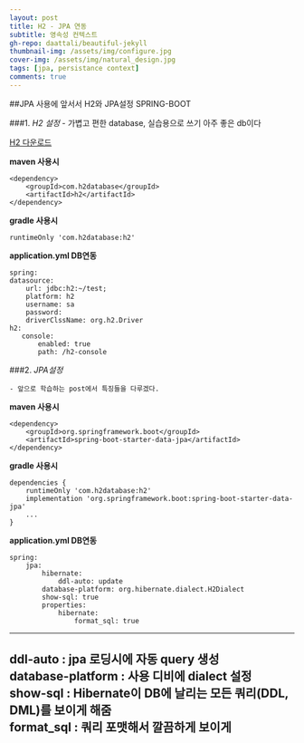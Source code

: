 ```yaml
---
layout: post
title: H2 - JPA 연동
subtitle: 영속성 컨텍스트
gh-repo: daattali/beautiful-jekyll
thumbnail-img: /assets/img/configure.jpg
cover-img: /assets/img/natural_design.jpg
tags: [jpa, persistance context]
comments: true
---
```


##JPA 사용에 앞서서 H2와 JPA설정 SPRING-BOOT

###1. <em>H2 설정</em>
    - 가볍고 편한 database, 실습용으로 쓰기 아주 좋은 db이다
    
[H2 다운로드](http://h2database.com/html/download.html)
    
__maven 사용시__

    <dependency>
    	<groupId>com.h2database</groupId>
		<artifactId>h2</artifactId>
	</dependency>

__gradle 사용시__

    runtimeOnly 'com.h2database:h2'

__application.yml  DB연동__
    
    spring:
    datasource:
        url: jdbc:h2:~/test;
        platform: h2
        username: sa
        password:
        driverClssName: org.h2.Driver
    h2:
       console:
           enabled: true
           path: /h2-console

###2. <em>JPA설정</em>

    - 앞으로 학습하는 post에서 특징들을 다루겠다.

__maven 사용시__

    <dependency>
		<groupId>org.springframework.boot</groupId>
		<artifactId>spring-boot-starter-data-jpa</artifactId>
	</dependency>

__gradle 사용시__

    dependencies {
        runtimeOnly 'com.h2database:h2'
        implementation 'org.springframework.boot:spring-boot-starter-data-jpa'
        ...
    }

__application.yml  DB연동__

    spring:
        jpa:
            hibernate:
                ddl-auto: update
            database-platform: org.hibernate.dialect.H2Dialect
            show-sql: true
            properties:
                hibernate:
                    format_sql: true

---
ddl-auto : jpa 로딩시에 자동 query 생성  
database-platform : 사용 디비에 dialect 설정  
show-sql : Hibernate이 DB에 날리는 모든 쿼리(DDL, DML)를 보이게 해줌  
format_sql : 쿼리 포맷해서 깔끔하게 보이게
---